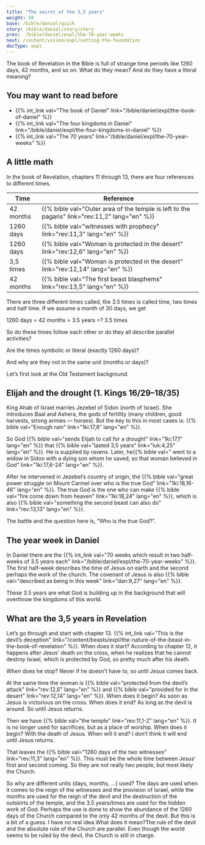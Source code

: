 ```yaml
---
title: "The secret of the 3,5 years"
weight: 50
base: /bible/daniel/quick
story: /bible/daniel/story/story
prev:  /bible/daniel/expl/the-70-year-weeks
next: /content/vision/expl/setting-the-foundation
docType: expl
---
```


The book of Revelation in the Bible is full of strange time periods like 1260 days, 42 months, and so on. What do they mean? And do they have a literal meaning?

## You may want to read before

<a name="c871"></a>
- {{% int_link val="The book of Daniel" link="/bible/daniel/expl/the-book-of-daniel" %}}
- {{% int_link val="The four kingdoms in Daniel" link="/bible/daniel/expl/the-four-kingdoms-in-daniel" %}}
- {{% int_link val="The 70 years" link="/bible/daniel/expl/the-70-year-weeks" %}}

## A little math

<a name="e7f0"></a>
In the book of Revelation, chapters 11 through 13, there are four references to different times.

| Time | Reference |
|------|-----------|
| 42 months | {{% bible val="Outer area of the temple is left to the pagans" link="rev:11,2" lang="en" %}} |
| 1260 days | {{% bible val="witnesses with prophecy" link="rev:11,3" lang="en" %}} |
| 1260 days | {{% bible val="Woman is protected in the desert" link="rev:12,6" lang="en" %}} |
| 3,5 times | {{% bible val="Woman is protected in the desert" link="rev:12,14" lang="en" %}} |
| 42 months | {{% bible val="The first beast blasphems" link="rev:13,5" lang="en" %}} |

There are three different times called, the 3.5 times is called time, two times and half time. If we assume a month of 30 days, we get

1260 days = 42 months = 3.5 years =? 3.5 times

So do these times follow each other or do they all describe parallel activities?

Are the times symbolic or literal (exactly 1260 days)?

And why are they not in the same unit (months or days)?

Let’s first look at the Old Testament background.

## Elijah and the drought (1. Kings 16/29–18/35)

<a name="89d3"></a>
King Ahab of Israel marries Jezebel of Sidon (north of Israel). She introduces Baal and Ashera, the gods of fertility (many children, good harvests, strong armies — horses). But the key to this in most cases is: {{% bible val="Enough rain" link="1ki:17,8" lang="en" %}}.

So God {{% bible val="sends Elijah to call for a drought" link="1ki:17,1" lang="en" %}} that {{% bible val="lasted 3,5 years" link="luk:4,25" lang="en" %}}. He is supplied by ravens. Later, he{{% bible val=" went to a widow in Sidon with a dying son whom he saved, so that woman believed in God" link="1ki:17,6-24" lang="en" %}}.

After he intervened in Jezebel’s country of origin, the {{% bible val="great power struggle on Mount Carmel over who is the true God" link="1ki:18,16-46" lang="en" %}}. The true God is the one who can make {{% bible val="fire come down from heaven" link="1ki:18,24" lang="en" %}}, which is also {{% bible val="something the second beast can also do" link="rev:13,13" lang="en" %}}.

The battle and the question here is, “Who is the true God?”.

## The year week in Daniel

<a name="96cb"></a>
In Daniel there are the {{% int_link val="70 weeks which result in two half-weeks of 3.5 years each" link="/bible/daniel/expl/the-70-year-weeks" %}}. The first half-week describes the time of Jesus on earth and the second perhaps the work of the church. The covenant of Jesus is also {{% bible val="described as being in this week" link="dan:9,27" lang="en" %}}.

These 3.5 years are what God is building up in the background that will overthrow the kingdoms of this world.

## What are the 3,5 years in Revelation

<a name="df73"></a>
Let’s go through and start with chapter 13. {{% int_link val="This is the devil’s deception" link="/content/beasts/expl/the-nature-of-the-beast-in-the-book-of-revelation" %}}. When does it start? According to chapter 12, it happens after Jesus’ death on the cross, when he realizes that he cannot destroy Israel, which is protected by God, so pretty much after his death.

When does he stop? Never if he doesn’t have to, so until Jesus comes back.

At the same time the woman is {{% bible val="protected from the devil’s attack" link="rev:12,6" lang="en" %}} and {{% bible val="provided for in the desert" link="rev:12,14" lang="en" %}}. When does it begin? As soon as Jesus is victorious on the cross. When does it end? As long as the devil is around. So until Jesus returns.

Then we have {{% bible val="the temple" link="rev:11,1-2" lang="en" %}}. It is no longer used for sacrifices, but as a place of worship. When does it begin? With the death of Jesus. When will it end? I don’t think it will end until Jesus returns.

That leaves the {{% bible val="1260 days of the two witnesses" link="rev:11,3" lang="en" %}}. This must be the whole time between Jesus’ first and second coming. So they are not really two people, but most likely the Church.

So why are different units (days, months, …) used? The days are used when it comes to the reign of the witnesses and the provision of Israel, while the months are used for the reign of the devil and the destruction of the outskirts of the temple, and the 3.5 years/times are used for the hidden work of God. Perhaps the use is done to show the abundance of the 1260 days of the Church compared to the only 42 months of the devil. But this is a bit of a guess. I have no real idea.What does it mean?The rule of the devil and the absolute rule of the Church are parallel. Even though the world seems to be ruled by the devil, the Church is still in charge.

